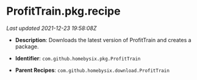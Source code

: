# ProfitTrain.pkg.recipe

_Last updated 2021-12-23 19:58:08Z_

- **Description**: Downloads the latest version of ProfitTrain and creates a package.

- **Identifier**: `com.github.homebysix.pkg.ProfitTrain`

- **Parent Recipes**: `com.github.homebysix.download.ProfitTrain`